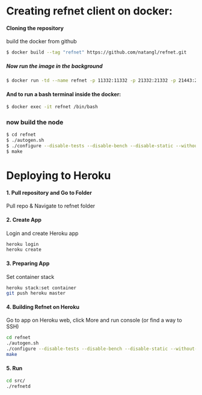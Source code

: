 # Creating refnet client on docker:
#### Cloning the repository

build the docker from github
```sh
$ docker build --tag "refnet" https://github.com/natangl/refnet.git
```

##### Now run the image in the background
```sh
$ docker run -td --name refnet -p 11332:11332 -p 21332:21332 -p 21443:21443 -p 11334:11333 docker_id
```

#### And to run a bash terminal inside the docker:
```sh
$ docker exec -it refnet /bin/bash
```

### now build the node
```sh
$ cd refnet
$ ./autogen.sh
$ ./configure --disable-tests --disable-bench --disable-static --without-gui --disable-zmq --with-incompatible-bdb  CFLAGS='-w' CXXFLAGS='-w'
$ make
```
# Deploying to Heroku
#### 1. Pull repository and Go to Folder

Pull repo & Navigate to refnet folder

#### 2. Create App
Login and create Heroku app
```sh
heroku login
heroku create
```
#### 3. Preparing App
Set container stack
```sh
heroku stack:set container
git push heroku master
```

#### 4. Building Refnet on Heroku
Go to app on Heroku web, click More and run console (or find a way to SSH)
```sh
cd refnet
./autogen.sh
./configure --disable-tests --disable-bench --disable-static --without-gui --disable-zmq --with-incompatible-bdb  CFLAGS='-w' CXXFLAGS='-w'
make
```

#### 5. Run
```sh
cd src/
./refnetd
```
